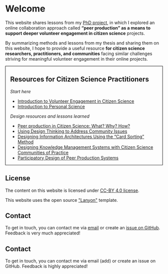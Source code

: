 <div class="message">
  <h1 id="welcome">Welcome</h1>
  <p>This website shares lessons from my <a href="About">PhD project</a>, in which I explored an online collaboration approach called <strong>“peer production” as a means to support deeper volunteer engagement in citizen science</strong> projects.</p>
  <p>By summarizing methods and lessons from my thesis and sharing them on this website, I hope to provide a useful resource <strong>for citizen science researchers, practitioners, and communities</strong> facing similar challenges striving for meaningful volunteer engagement in their online projects.</p>
</div>
<div style="border:1px solid black;padding:0px 15px 0px 15px;display: inline-block;">
  <h2 id="resources-for-citizen-science-practitioners">Resources for Citizen Science Practitioners</h2>
  <p><em>Start here</em></p>
  <ul>
    <li><a href="{{ '/introvolunteerengagement' | absolute_url }}">Introduction to Volunteer Engagement in Citizen Science</a></li>
    <li><a href="{{ '/intropersonalscience' | absolute_url }}">Introduction to Personal Science</a></li>
  </ul>
  <p><em>Design resources and lessons learned</em></p>
  <ul>
    <li><a href="{{ '/peerproduction' | absolute_url }}">Peer production in Citizen Science: What? Why? How?</a></li>
    <li><a href="{{ '/designthinking' | absolute_url }}">Using Design Thinking to Address Community Issues</a></li>
    <li><a href="{{ '/informationarchitecture' | absolute_url }}">Designing Information Architectures Using the “Card Sorting” Method</a></li>
    <li><a href="{{ '/knowledgemanagement' | absolute_url }}">Designing Knowledge Management Systems with Citizen Science Communities of Practice</a></li>
    <li><a href="{{ '/participatorydesign' | absolute_url }}">Participatory Design of Peer Production Systems</a></li>
  </ul>
</div>
<h2 id="license">License</h2>
<p>The content on this website is licensed under <a href="LICENSE.md">CC-BY 4.0 license</a>.</p>
<p>This website uses the open source <a href="https://github.com/poole/lanyon">"Lanyon"</a> template.</p>
<h2 id="contact">Contact</h2>
<p>To get in touch, you can contact me via <a href="mailto:ka.kloppenborg@gmail.com">email</a> or create an <a href="https://github.com/katoss/peer-production-in-citizen-science/issues">issue on GitHub</a>. Feedback is very much appreciated!</p>


## Contact
To get in touch, you can contact me via email (add) or create an issue on GitHub. Feedback is highly appreciated! 


